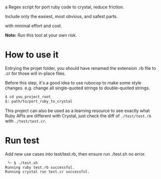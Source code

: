a Regex script for port ruby code to crystal, reduce friction.

Include only the easiest, most obvious, and safest parts.

with minimal effort and cost.

**Note:** Run this tool at your own risk.

# How to use it

Entrying the projet folder, you should have renamed the extension .rb file
to .cr for those will in-place files.

Before this step, it's a good idea to use rubocop to make some style changes.
e.g. change all single-quoted strings to double-quoted strings.

```sh
$ cd you_project_root
$: path/to/port_ruby_to_crystal
```

This project can also be used as a learning resource to see exactly what Ruby APIs are different with Crystal, just check the diff of `./test/test.rb` with `./test/test.cr`.

# Run test

Add new use cases into test/test.rb, then ensure run ./test.sh no error.

```sh
 ╰─ $ ./test.sh
Running ruby test.rb successful.
Running crystal run test.cr successful.
```
